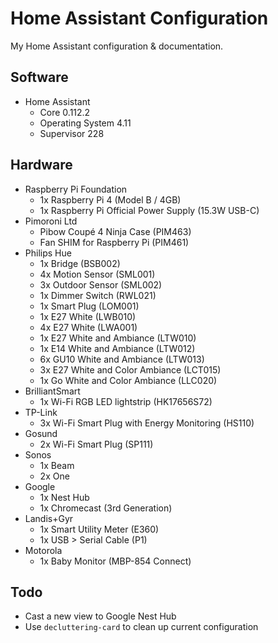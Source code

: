 # Home Assistant Configuration
My Home Assistant configuration & documentation.

## Software
- Home Assistant
    - Core 0.112.2
    - Operating System 4.11
    - Supervisor 228

## Hardware
- Raspberry Pi Foundation
    - 1x Raspberry Pi 4 (Model B / 4GB)
    - 1x Raspberry Pi Official Power Supply (15.3W USB-C)
- Pimoroni Ltd
    - Pibow Coupé 4 Ninja Case (PIM463)
    - Fan SHIM for Raspberry Pi (PIM461)
- Philips Hue
    - 1x Bridge (BSB002)
    - 4x Motion Sensor (SML001)
    - 3x Outdoor Sensor (SML002)
    - 1x Dimmer Switch (RWL021)
    - 1x Smart Plug (LOM001)
    - 1x E27 White (LWB010)
    - 4x E27 White (LWA001)
    - 1x E27 White and Ambiance (LTW010)
    - 1x E14 White and Ambiance (LTW012)
    - 6x GU10 White and Ambiance (LTW013)
    - 3x E27 White and Color Ambiance (LCT015)
    - 1x Go White and Color Ambiance (LLC020)
- BrilliantSmart
    - 1x Wi-Fi RGB LED lightstrip (HK17656S72)
- TP-Link
    - 3x Wi-Fi Smart Plug with Energy Monitoring (HS110)
- Gosund
    - 2x Wi-Fi Smart Plug (SP111)
- Sonos
    - 1x Beam
    - 2x One
- Google
    - 1x Nest Hub
    - 1x Chromecast (3rd Generation)
- Landis+Gyr
    - 1x Smart Utility Meter (E360)
    - 1x USB > Serial Cable (P1)
- Motorola
    - 1x Baby Monitor (MBP-854 Connect)

## Todo
- Cast a new view to Google Nest Hub
- Use `decluttering-card` to clean up current configuration
